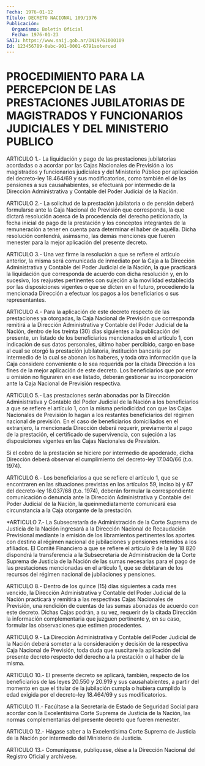 ```yaml
---
Fecha: 1976-01-12
Título: DECRETO NACIONAL 109/1976
Publicación:
  Organismo: Boletín Oficial
  Fecha: 1976-01-23
SAIJ: https://www.saij.gob.ar/DN19761000109
Id: 123456789-0abc-901-0001-6791soterced
---
```

# PROCEDIMIENTO PARA LA PERCEPCION DE LAS PRESTACIONES JUBILATORIAS DE MAGISTRADOS Y FUNCIONARIOS JUDICIALES Y DEL MINISTERIO PUBLICO

<a id="1"></a>
ARTICULO  1.-  La  liquidación  y  pago  de  las  prestaciones jubilatorias  acordadas  o  a  acordar por las Cajas Nacionales  de Previsión a  los  magistrados  y  funcionarios  judiciales  y  del Ministerio Público por aplicación del  decreto-ley  18.464/69 y sus modificatorios, como también el de las pensiones a sus causahabientes,   se  efectuará  por  intermedio  de  la Dirección Administrativa  y  Contable   del  Poder  Judicial  de  la  Nación.

<a id="2"></a>
ARTICULO  2.-  La  solicitud de la prestación jubilatoria o de pensión deberá formularse  ante  la  Caja Nacional de Previsión que corresponda, la que dictará resolución  acerca  de  la  procedencia del  derecho peticionado, la fecha inicial de pago de la prestación y los  conceptos  integrantes  de la remuneración a tener en cuenta para determinar el haber de aquélla.  Dicha resolución  contendrá, asimssmo,  las  demás  menciones que fueren menester para la  mejor aplicación del presente decreto.

<a id="3"></a>
ARTICULO  3.-  Una vez firme la resolución a que se refiere el artículo anterior, la  misma  será  comunicada  de inmediato por la Caja  a la Dirección Administrativa y Contable del  Poder  Judicial de la Nación,  la  que practicará la liquidación que corresponda de acuerdo con dicha resolución  y, en  lo  sucesivo,  los  reajustes pertinentes  con  sujeción  a  la  movilidad establecida  por  las disposiciones  vigentes  o  que se dicten en el futuro, procediendo la mencionada Dirección a efectuar  los pagos a los beneficiarios o sus representantes.

<a id="4"></a>
ARTICULO 4.- Para la aplicación de este decreto respecto de las prestaciones  ya  otorgadas,  la  Caja  Nacional  de  Previsión que corresponda  remitirá a la Dirección Administrativa y Contable  del Poder Judicial  de  la Nación,  dentro  de  los  treinta (30) días siguientes  a  la  publicación  del  presente,  un listado  de  los beneficiarios mencionados en el artículo 1, con indicación  de  sus datos  personales, último haber percibido, cargo en base al cual se otorgó  la    prestación   jubilatoria,  institución  bancaria  por intermedio  de  la  cual  se  abonan   los  haberes, y  toda  otra información que la Caja considere conveniente  o  le  sea requerida por la citada Dirección a los fines de la mejor aplicación  de este decreto.  Los  beneficiarios  que  por  error  u  omisión no figuraren en ese listado, deberán gestionar su incorporación  ante  la Caja Nacional de Previsión respectiva.

<a id="5"></a>
ARTICULO  5.- Las prestaciones serán abonadas por la Dirección Administrativa y  Contable  del  Poder  Judicial de la Nación a los beneficiarios  a  que  se  refiere  el artículo  1,  con  la  misma periodicidad con que las Cajas Nacionales  de  Previsión lo hagan a los restantes beneficiarios del régimen nacional  de  previsión. En el  caso  de beneficiarios  domiciliados  en  el  extranjero,   la mencionada  Dirección deberá  requerir,  previamente al pago de la prestación, el certificado de supervivencia,  con  sujeción  a  las disposiciones  vigentes  en las Cajas Nacionales de Previsión.

Si  el  cobro  de  la  prestación  se  hiciere  por  intermedio  de apoderado, dicha Dirección  deberá  observar  el  cumplimiento  del decreto-ley 17.040/66 (t.o. 1974).

<a id="6"></a>
ARTICULO 6.- Los beneficiarios a que se refiere el artículo 1, que se encontraren  en  las situaciones previstas en los artículos 59, inciso b) y 67 del decreto-ley  18.037/68  (t.o. 1974), deberán formular  la  correspondiente comunicación  o  denuncia   ante  la Dirección  Administrativa  y  Contable del  Poder  Judicial  de la Nación,  la  queinmediatamente  comunicará  esa circunstancia a la Caja otorgante de la prestación.

<a id="7"></a>
*ARTICULO  7.-  La Subsecretaría de Administración de la Corte Suprema de Justicia de  la Nación ingresará a la Dirección Nacional de Recaudación Previsional  mediante la emisión de los libramientos pertinentes  los  aportes con  destino   al  régimen  nacional  de jubilaciones    y  pensiones retenidos  a  los  afiliados.    El Comité Financiero  a  que  se refiere el artículo 9 de la ley 18 820 dispondrá la transferencia a la Subsecretaría de Administración de la Corte Suprema  de Justicia de la Nación de las sumas necesarias para el pago de las prestaciones  mencionadas  en el  artículo  1,  que  se  debitaran  de  los recursos del régimen nacional de jubilaciones y pensiones.

<a id="8"></a>
ARTICULO  8.- Dentro de los quince (15) días siguientes a cada mes vencido, la  Dirección  Administrativa  y  Contable  del  Poder Judicial  de la  Nación  practicará  y  remitirá a las respectivas Cajas  Nacionales de Previsión, una rendición  de  cuentas  de  las sumas abonadas  de acuerdo con este decreto. Dichas Cajas podrán, a su vez, requerir de la citada Dirección la información complementaria que  juzguen  pertinente y, en su caso, formular las observaciones que estimen procedentes.

<a id="9"></a>
ARTICULO  9.- La Dirección Administrativa y Contable del Poder Judicial de la Nación  deberá someter a la consideración y decisión de  la  respectiva Caja  Nacional  de  Previsión,  toda  duda  que suscitare la aplicación del presente  decreto respecto del derecho a la prestación o al haber de la misma.

<a id="10"></a>
ARTICULO  10.-  El  presente  decreto  se  aplicará,  también, respecto de  los beneficiarios de las leyes 20.550 y 20.919 y  sus causahabientes,  a partir  del  momento  en  que  el titular de la jubilación  cumpla  o  hubiera cumplido  la  edad exigida  por  el decreto-ley 18.464/69 y sus modificatorios.

<a id="11"></a>
ARTICULO 11.- Facúltase a la Secretaría de Estado de Seguridad Social para acordar con la Excelentísima Corte Suprema de Justicia de la Nación,  las normas complementarias del presente decreto que fueren menester.

<a id="12"></a>
ARTICULO 12.- Hágase saber a la Excelentísima Corte Suprema de Justicia de  la  Nación por intermedio del Ministerio de Justicia.

<a id="13"></a>
ARTICULO  13.-  Comuníquese,  publíquese,  dése a la Dirección Nacional del Registro Oficial y archívese.